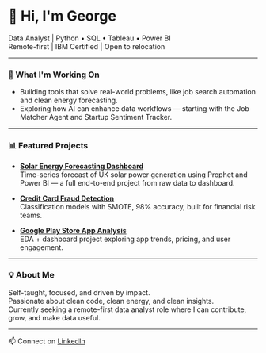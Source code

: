 # 👋 Hi, I'm George

Data Analyst | Python • SQL • Tableau • Power BI  
Remote-first | IBM Certified | Open to relocation

---

### 🚀 What I'm Working On
- Building tools that solve real-world problems, like job search automation and clean energy forecasting.
- Exploring how AI can enhance data workflows — starting with the Job Matcher Agent and Startup Sentiment Tracker.

---

### 📊 Featured Projects
- **[Solar Energy Forecasting Dashboard](https://github.com/GeorgeSkartados/solar-energy-forecasting)**  
  Time-series forecast of UK solar power generation using Prophet and Power BI — a full end-to-end project from raw data to dashboard.

- **[Credit Card Fraud Detection](https://github.com/GeorgeSkartados/Credit-Card-Fraud-Detection)**  
  Classification models with SMOTE, 98% accuracy, built for financial risk teams.

- **[Google Play Store App Analysis](https://github.com/GeorgeSkartados/Google-Play-Store-Apps-Analysis)**  
  EDA + dashboard project exploring app trends, pricing, and user engagement.

---

### 💡 About Me
Self-taught, focused, and driven by impact.  
Passionate about clean code, clean energy, and clean insights.  
Currently seeking a remote-first data analyst role where I can contribute, grow, and make data useful.

---

📫 Connect on [LinkedIn](https://www.linkedin.com/in/gskartados)
